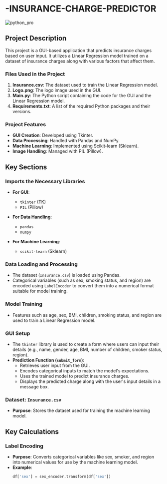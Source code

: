 # -INSURANCE-CHARGE-PREDICTOR
![python_pro](https://github.com/user-attachments/assets/da32ff1f-198e-4061-9bf2-3c6028a94e58)
## Project Description

This project is a GUI-based application that predicts insurance charges based on user input. It utilizes a Linear Regression model trained on a dataset of insurance charges along with various factors that affect them.

### Files Used in the Project

1. **Insurance.csv**: The dataset used to train the Linear Regression model.
2. **Logo.png**: The logo image used in the GUI.
3. **Main.py**: The Python script containing the code for the GUI and the Linear Regression model.
4. **Requirements.txt**: A list of the required Python packages and their versions.

### Project Features

- **GUI Creation**: Developed using Tkinter.
- **Data Processing**: Handled with Pandas and NumPy.
- **Machine Learning**: Implemented using Scikit-learn (Sklearn).
- **Image Handling**: Managed with PIL (Pillow).

## Key Sections

### Imports the Necessary Libraries

- **For GUI**: 
  - `tkinter` (TK)
  - `PIL` (Pillow)
  
- **For Data Handling**: 
  - `pandas`
  - `numpy`
  
- **For Machine Learning**: 
  - `scikit-learn` (Sklearn)

### Data Loading and Processing

- The dataset (`Insurance.csv`) is loaded using Pandas.
- Categorical variables (such as sex, smoking status, and region) are encoded using `LabelEncoder` to convert them into a numerical format suitable for model training.

### Model Training

- Features such as age, sex, BMI, children, smoking status, and region are used to train a Linear Regression model.

### GUI Setup

- The `tkinter` library is used to create a form where users can input their details (e.g., name, gender, age, BMI, number of children, smoker status, region).
- **Prediction Function (`submit_form`)**:
  - Retrieves user input from the GUI.
  - Encodes categorical inputs to match the model's expectations.
  - Uses the trained model to predict insurance charges.
  - Displays the predicted charge along with the user's input details in a message box.

### Dataset: `Insurance.csv`

- **Purpose**: Stores the dataset used for training the machine learning model.

## Key Calculations

### Label Encoding

- **Purpose**: Converts categorical variables like sex, smoker, and region into numerical values for use by the machine learning model.
- **Example**:
  ```python
  df['sex'] = sex_encoder.transform(df['sex'])
